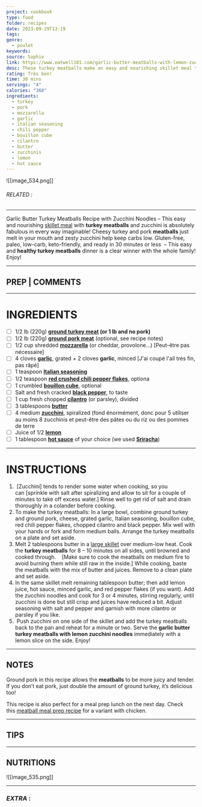 ```yaml
---
project: cookbook
type: food
folder: recipes
date: 2023-09-29T13:19
tags: 
genre:
  - poulet
keywords: 
source: Sophie
link: https://www.eatwell101.com/garlic-butter-meatballs-with-lemon-zucchini-noodles
desc: These turkey meatballs make an easy and nourishing skillet meal that keeps carbs low and morale high for dinner! Turkey meatballs are lighter than regular meatballs and perfect for meal prep!
rating: Très bon!
time: 30 mins
servings: "4"
calories: "368"
ingredients:
  - turkey
  - pork
  - mozzarella
  - garlic
  - italian seasoning
  - chili pepper
  - bouillon cube
  - cilantro
  - butter
  - zucchinis
  - lemon
  - hot sauce
---
```


![[image_534.png]]
###### *RELATED* : 
---
Garlic Butter Turkey Meatballs Recipe with Zucchini Noodles – This easy and nourishing [skillet meal](https://www.eatwell101.com/tag/skillet-recipes "SKILLET RECIPES") with **turkey meatballs** and zucchini is absolutely fabulous in every way imaginable! Cheesy turkey and pork **meatballs** just melt in your mouth and zesty zucchini help keep carbs low. Gluten-free, paleo, low-carb, keto-friendly, and ready in 30 minutes or less  – This easy and **healthy turkey meatballs** dinner is a clear winner with the whole family! Enjoy!

---
## PREP | COMMENTS



---
# INGREDIENTS

- [ ] 1/2 lb (220g) **[ground turkey meat](https://amzn.to/2KhcQru) (or 1 lb and no pork)**
- [ ] 1/2 lb (220g) **[ground pork meat](https://amzn.to/34VmbNN)** (optional, see recipe notes)
- [ ] 1/2 cup shredded **[mozzarella](https://amzn.to/32FG9ud)** (or cheddar, provolone…) [Peut-être pas nécessaire]
- [ ] 4 cloves **[garlic](https://amzn.to/34ZxKU0)**, grated + 2 cloves **garlic**, minced [J'ai coupé l'ail très fin, pas râpé]
- [ ] 1 teaspoon **[Italian seasoning](https://amzn.to/2XZUz7v)**
- [ ] 1/2 teaspoon **[red crushed chili pepper flakes](https://amzn.to/2HArZ70)**, optiona
- [ ] 1 crumbled **[bouillon cube](https://amzn.to/2q9uTsZ)**, optional
- [ ] Salt and fresh cracked **[black pepper](https://amzn.to/2HBXlu2)**, to taste
- [ ] 1 cup fresh chopped **[cilantro](https://amzn.to/2QfYMm8)** (or parsley), divided
- [ ] 3 tablespoons **[butter](https://amzn.to/2NM07PG)**
- [ ] 4 medium **[zucchini](https://amzn.to/2q0IxPd)**, spiralized (fond énormément, donc pour 5 utiliser au moins 8 zucchinis et peut-être des pâtes ou du riz ou des pommes de terre
- [ ] Juice of 1/2 **[lemon](https://amzn.to/2QjyY8z)**
- [ ] 1 tablespoon **[hot sauce](https://amzn.to/2O4EyJi)** of your choice (we used **[Sriracha](https://amzn.to/2O4EyJi)**)

---
# INSTRUCTIONS

1.  [Zucchini] tends to render some water when cooking, so you can [sprinkle with salt after spiralizing and allow to sit for a couple of minutes to take off excess water.] Rinse well to get rid of salt and drain thoroughly in a colander before cooking.
2. To make the turkey meatballs: In a large bowl, combine ground turkey and ground pork, cheese, grated garlic, Italian seasoning, bouillon cube, red chili pepper flakes, chopped cilantro and black pepper. Mix well with your hands or fork and form medium balls. Arrange the turkey meatballs on a plate and set aside.
3. Melt 2 tablespoons butter in a [large skillet](https://amzn.to/2nOVV4f) over medium-low heat. Cook the **turkey meatballs** for 8 – 10 minutes on all sides, until browned and cooked through.    [Make sure to cook the meatballs on medium fire to avoid burning them while still raw in the inside.] While cooking, baste the meatballs with the mix of butter and juices. Remove to a clean plate and set aside.
4. In the same skillet melt remaining tablespoon butter; then add lemon juice, hot sauce, minced garlic, and red pepper flakes (if you want). Add the zucchini noodles and cook for 3 or 4 minutes, stirring regularly, until zucchini is done but still crisp and juices have reduced a bit. Adjust seasoning with salt and pepper and garnish with more cilantro or parsley if you like.
5.  Push zucchini on one side of the skillet and add the turkey meatballs back to the pan and reheat for a minute or two. Serve the **garlic butter turkey meatballs with lemon zucchini noodles** immediately with a lemon slice on the side. Enjoy!

---
## NOTES

Ground pork in this recipe allows the **meatballs** to be more juicy and tender. If you don’t eat pork, just double the amount of ground turkey, it’s delicious too!

This recipe is also perfect for a meal prep lunch on the next day. Check this [meatball meal prep recipe](https://www.eatwell101.com/meal-prep-garlic-butter-chicken-meatballs-recipe-zucchini-noodles) for a variant with chicken.

---
## TIPS



---
## NUTRITIONS

![[image_535.png]]

---
### *EXTRA* :




